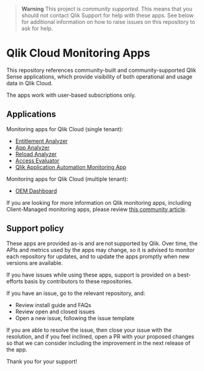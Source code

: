 > **Warning**
> This project is _community supported_. This means that you should not contact
> Qlik Support for help with these apps. See below for additional information
> on how to raise issues on this repository to ask for help.

# Qlik Cloud Monitoring Apps

This repository references community-built and community-supported Qlik Sense
applications, which provide visibility of both operational and usage data in Qlik Cloud.

The apps work with user-based subscriptions only.

## Applications

Monitoring apps for Qlik Cloud (single tenant):

* [Entitlement Analyzer](https://community.qlik.com/t5/Support-Updates/Latest-Version-of-Entitlement-Analyzer-for-Qlik-Sense-Enterprise/ba-p/1817404)
* [App Analyzer](https://community.qlik.com/t5/Support-Updates/The-App-Analyzer-for-Qlik-SaaS-customers-is-available-NOW/ba-p/1734927)
* [Reload Analyzer](https://github.com/qlik-oss/qlik-cloud-reload-analyzer)
* [Access Evaluator](https://community.qlik.com/t5/Support-Updates/New-Monitoring-App-for-Qlik-Cloud-Access-Evaluator/ba-p/1954291)
* [Qlik Application Automation Monitoring App](https://community.qlik.com/t5/Official-Support-Articles/How-to-automation-monitoring-app-for-tenant-admins-with-Qlik/ta-p/2025392)

Monitoring apps for Qlik Cloud (multiple tenant):

* [OEM Dashboard](https://community.qlik.com/t5/Support-Updates/OEM-Dashboard-Qlik-Cloud-Application-Developed/ba-p/1994719)

If you are looking for more information on Qlik monitoring apps, including Client-Managed monitoring apps,
please review [this community article](https://community.qlik.com/t5/Official-Support-Articles/The-Qlik-Sense-Monitoring-Applications-for-Cloud-and-On-Premise/ta-p/1822454).

## Support policy

These apps are provided as-is and are not supported by Qlik. Over time, the APIs and
metrics used by the apps may change, so it is advised to monitor each repository
for updates, and to update the apps promptly when new versions are available.

If you have issues while using these apps, support is provided on a best-efforts
basis by contributors to these repositories.

If you have an issue, go to the relevant repository, and:

* Review install guide and FAQs
* Review open and closed issues
* Open a new issue, following the issue template

If you are able to resolve the issue, then close your issue with the resolution,
and if you feel inclined, open a PR with your proposed changes so that we can
consider including the improvement in the next release of the app.

Thank you for your support!
